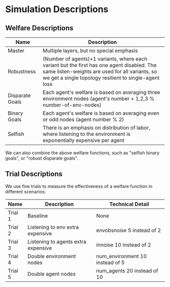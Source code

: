 Simulation Descriptions
=======================

Welfare Descriptions
--------------------

| Name            |  Description                             |
| --------------- | ---------------------------------------- |
| Master          | Multiple layers, but no special emphasis |
| Robustness      | (Number of agents)+1 variants, where each variant but the first has one agent disabled. The same listen-weights are used for all variants, so we get a single topology resilient to single-agent loss |
| Disparate Goals | Each agent's welfare is based on averaging three environment nodes (agent's number + 1,2,3 % number-of-env-nodes) |
| Binary Goals    | Each agent's welfare is based on averaging even or odd nodes (agent number % 2) |
| Selfish         | There is an emphasis on distribution of labor, where listening to the environment is exponentially expensive per agent |

We can also combine the above welfare functions, such as "selfish binary goals", or "robust disparate goals".

Trial Descriptions
------------------

We use five trials to measure the effectiveness of a welfare function in different scenarios:

| Name            |  Description                             | Technical Detail                   |
| --------------- | ---------------------------------------- | ---------------------------------- |
| Trial 1         | Baseline                                 | None                               |
| Trial 2         | Listening to env extra expensive         | envobsnoise 5 instead of 2         |
| Trial 3         | Listening to agents extra expensive      | innoise 10 instead of 2            |
| Trial 4         | Double environment nodes                 | num_environment 10 instead of 5    |
| Trial 5         | Double agent nodes                       | num_agents 20 instead of 10        |
